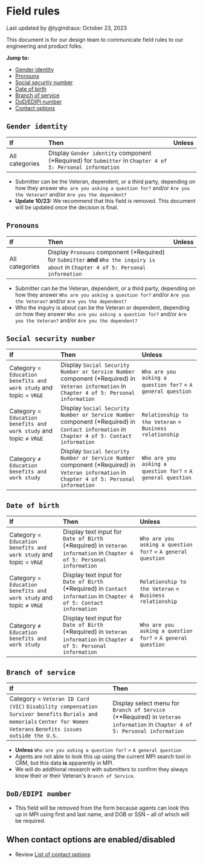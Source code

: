 # Field rules

Last updated by @tygindraux: October 23, 2023

This document is for our design team to communicate field rules to our engineering and product folks.

**Jump to:**
- [Gender identity](https://github.com/department-of-veterans-affairs/va.gov-team/blob/master/products/ask-va/design/Field%20rules.md#gender-identity)
- [Pronouns](https://github.com/department-of-veterans-affairs/va.gov-team/blob/master/products/ask-va/design/Field%20rules.md#pronouns)
- [Social security number](https://github.com/department-of-veterans-affairs/va.gov-team/blob/master/products/ask-va/design/Field%20rules.md#social-security-number)
- [Date of birth](https://github.com/department-of-veterans-affairs/va.gov-team/blob/master/products/ask-va/design/Field%20rules.md#date-of-birth)
- [Branch of service](https://github.com/department-of-veterans-affairs/va.gov-team/blob/master/products/ask-va/design/Field%20rules.md#branch-of-service)
- [DoD/EDIPI number](https://github.com/department-of-veterans-affairs/va.gov-team/blob/master/products/ask-va/design/Field%20rules.md#dodedipi-number)
- [Contact options](https://github.com/department-of-veterans-affairs/va.gov-team/blob/master/products/ask-va/design/Field%20rules.md#when-contact-options-are-enableddisabled)

## `Gender identity`
|If|Then|Unless|
|:--|:--|:--|
|All categories|Display `Gender identity` component (*Required) for `Submitter` in `Chapter 4 of 5: Personal information`||

- Submitter can be the Veteran, dependent, or a third party, depending on how they answer `Who are you asking a question for?` and/or `Are you the Veteran?` and/or `Are you the dependent?`
- **Update 10/23:** We recommend that this field is removed. This document will be updated once the decision is final.

## `Pronouns`
|If|Then|Unless|
|:--|:--|:--|
|All categories|Display `Pronouns` component (*Required) for `Submitter` **and** `Who the inquiry is about` in `Chapter 4 of 5: Personal information`||

* Submitter can be the Veteran, dependent, or a third party, depending on how they answer `Who are you asking a question for?` and/or `Are you the Veteran?` and/or `Are you the dependent?`
* Who the inquiry is about can be the Veteran or dependent, depending on how they answer `Who are you asking a question for?` and/or `Are you the Veteran?` and/or `Are you the dependent?`

## `Social security number`
|If|Then|Unless|
|:--|:--|:--|
|Category = `Education benefits and work study` and topic = `VR&E`|Display `Social Security Number or Service Number` component (*Required) in `Veteran information` in `Chapter 4 of 5: Personal information`|`Who are you asking a question for?` = `A general question`|
|Category = `Education benefits and work study` and topic ≠ `VR&E`|Display `Social Security Number or Service Number` component (*Required) in `Contact information` in `Chapter 4 of 5: Contact information`|`Relationship to the Veteran` = `Business relationship`|
|Category ≠ `Education benefits and work study`|Display `Social Security Number or Service Number` component (*Required) in `Veteran information` in `Chapter 4 of 5: Personal information`|`Who are you asking a question for?` = `A general question`|

## `Date of birth`
|If|Then|Unless|
|:--|:--|:--|
|Category = `Education benefits and work study` and topic = `VR&E`|Display text input for `Date of Birth` (*Required) in `Veteran information` in `Chapter 4 of 5: Personal information`|`Who are you asking a question for?` = `A general question`|
|Category = `Education benefits and work study` and topic ≠ `VR&E`|Display text input for `Date of Birth` (*Required) in `Contact information` in `Chapter 4 of 5: Contact information`|`Relationship to the Veteran` = `Business relationship`|
|Category ≠ `Education benefits and work study`|Display text input for `Date of Birth` (*Required) in `Veteran information` in `Chapter 4 of 5: Personal information`|`Who are you asking a question for?` = `A general question`|

## `Branch of service`
|If|Then|
|:--|:--|
|Category = `Veteran ID Card (VIC)` `Disability compensation` `Survivor benefits` `Burials and memorials` `Center for Women Veterans` `Benefits issues outside the U.S.`|Display select menu for `Branch of Service` (**Required) in `Veteran information` in `Chapter 4 of 5: Personal information`|

* **Unless** `Who are you asking a question for?` = `A general question`
* Agents are not able to look this up using the current MPI search tool in CRM, but this data **is** apparently in MPI.
* We will do additional research with submitters to confirm they always know their or their Veteran's `Branch of Service`.

## `DoD/EDIPI number`
* This field will be removed from the form because agents can look this up in MPI using first and last name, and DOB or SSN – all of which will be required.

## When contact options are enabled/disabled
* Review [List of contact options](https://github.com/department-of-veterans-affairs/va.gov-team/blob/master/products/ask-va/design/List%20of%20contact%20options.md)
